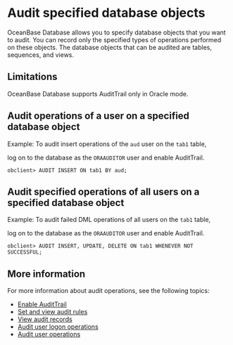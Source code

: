 # Audit specified database objects

OceanBase Database allows you to specify database objects that you want to audit. You can record only the specified types of operations performed on these objects. The database objects that can be audited are tables, sequences, and views.

## Limitations

OceanBase Database supports AuditTrail only in Oracle mode.

## Audit operations of a user on a specified database object

Example: To audit insert operations of the `aud` user on the `tab1` table,

log on to the database as the `ORAAUDITOR` user and enable AuditTrail.

```shell
obclient> AUDIT INSERT ON tab1 BY aud;
```

## Audit specified operations of all users on a specified database object

Example: To audit failed DML operations of all users on the `tab1` table,

log on to the database as the `ORAAUDITOR` user and enable AuditTrail.

```shell
obclient> AUDIT INSERT, UPDATE, DELETE ON tab1 WHENEVER NOT SUCCESSFUL;
```

## More information

For more information about audit operations, see the following topics:

* [Enable AuditTrail](2.audit-open.md)
* [Set and view audit rules](3.set-up-and-view-audit-rules.md)
* [View audit records](5.audit-records.md)
* [Audit user logon operations](6.audit-user-logon.md)
* [Audit user operations](7.audit-user-operations.md)
